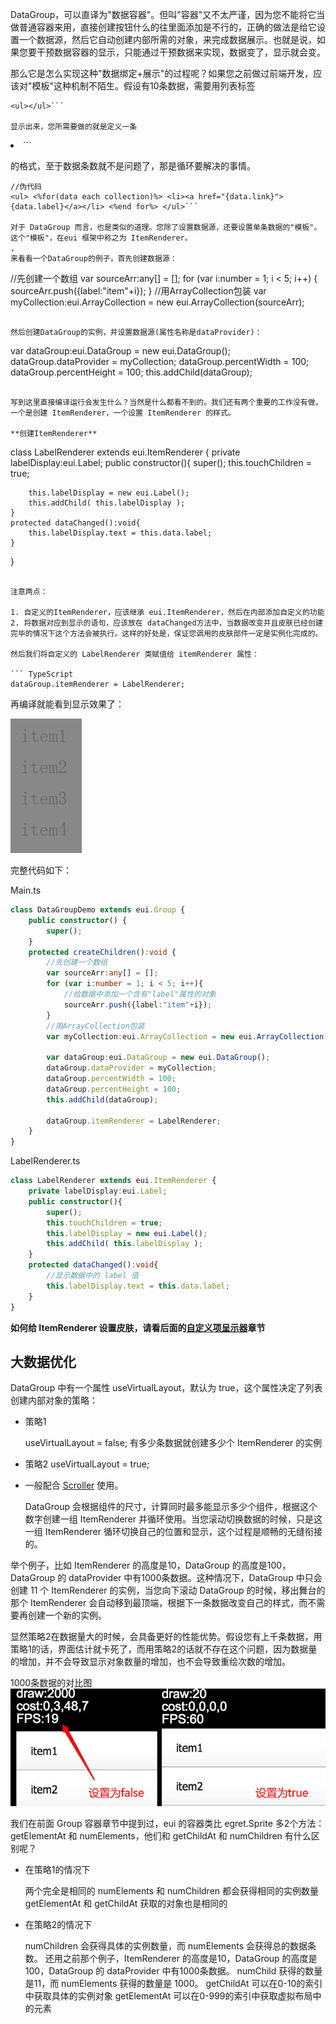 DataGroup，可以直译为"数据容器"。但叫"容器"又不太严谨，因为您不能将它当做普通容器来用，直接创建按钮什么的往里面添加是不行的，正确的做法是给它设置一个数据源，然后它自动创建内部所需的对象，来完成数据展示。也就是说，如果您要干预数据容器的显示，只能通过干预数据来实现，数据变了，显示就会变。

那么它是怎么实现这种"数据绑定+展示"的过程呢？如果您之前做过前端开发，应该对"模板"这种机制不陌生。假设有10条数据，需要用列表标签

```
<ul></ul>```

显示出来，您所需要做的就是定义一条

```
<li>```

的格式，至于数据条数就不是问题了，那是循环要解决的事情。

```
//伪代码
<ul> <%for(data each collection)%> <li><a href="{data.link}">{data.label}</a></li> <%end for%> </ul>```

对于 DataGroup 而言，也是类似的道理。您除了设置数据源，还要设置单条数据的"模板"。这个"模板"，在eui 框架中称之为 ItemRenderer。
,
来看看一个DataGroup的例子，首先创建数据源：

```
//先创建一个数组
var sourceArr:any[] = [];
for (var i:number = 1; i < 5; i++) {
    sourceArr.push({label:"item"+i});
}
//用ArrayCollection包装
var myCollection:eui.ArrayCollection = new eui.ArrayCollection(sourceArr);
```

然后创建DataGroup的实例，并设置数据源(属性名称是dataProvider)：

```
var dataGroup:eui.DataGroup = new eui.DataGroup();
dataGroup.dataProvider = myCollection;
dataGroup.percentWidth = 100;
dataGroup.percentHeight = 100;
this.addChild(dataGroup);
```

写到这里直接编译运行会发生什么？当然是什么都看不到的。我们还有两个重要的工作没有做，一个是创建 ItemRenderer，一个设置 ItemRenderer 的样式。

**创建ItemRenderer**

```
class LabelRenderer extends eui.ItemRenderer {
	private labelDisplay:eui.Label;
    public constructor(){
        super();
        this.touchChildren = true;

        this.labelDisplay = new eui.Label();
        this.addChild( this.labelDisplay );
    }
    protected dataChanged():void{
        this.labelDisplay.text = this.data.label;
    }
}
```

注意两点：

1. 自定义的ItemRenderer，应该继承 eui.ItemRenderer，然后在内部添加自定义的功能
2. 将数据对应到显示的语句，应该放在 dataChanged方法中，当数据改变并且皮肤已经创建完毕的情况下这个方法会被执行。这样的好处是，保证您调用的皮肤部件一定是实例化完成的。

然后我们将自定义的 LabelRenderer 类赋值给 itemRenderer 属性：

``` TypeScript
dataGroup.itemRenderer = LabelRenderer;
```
再编译就能看到显示效果了：

![](5604ef2d2f09d.png)

完整代码如下：

Main.ts

``` TypeScript
class DataGroupDemo extends eui.Group {
    public constructor() {
        super();
    }
    protected createChildren():void {
        //先创建一个数组
        var sourceArr:any[] = [];
        for (var i:number = 1; i < 5; i++){
        	//给数据中添加一个含有"label"属性的对象
            sourceArr.push({label:"item"+i});
        }
        //用ArrayCollection包装
        var myCollection:eui.ArrayCollection = new eui.ArrayCollection(sourceArr);

        var dataGroup:eui.DataGroup = new eui.DataGroup();
        dataGroup.dataProvider = myCollection;
        dataGroup.percentWidth = 100;
        dataGroup.percentHeight = 100;
        this.addChild(dataGroup);

        dataGroup.itemRenderer = LabelRenderer;
    }
}
```

LabelRenderer.ts

``` TypeScript
class LabelRenderer extends eui.ItemRenderer {
	private labelDisplay:eui.Label;
    public constructor(){
        super();
        this.touchChildren = true;
        this.labelDisplay = new eui.Label();
        this.addChild( this.labelDisplay );
    }
    protected dataChanged():void{
    	//显示数据中的 label 值
        this.labelDisplay.text = this.data.label;
    }
}
```
**如何给 ItemRenderer 设置皮肤，请看后面的[自定义项呈示器](../../../../extension/EUI/dataCollection/itemRenderer/README.md)章节**

## 大数据优化
DataGroup 中有一个属性 useVirtualLayout，默认为 true，这个属性决定了列表创建内部对象的策略：

* 策略1

	useVirtualLayout = false;
有多少条数据就创建多少个 ItemRenderer 的实例

* 策略2
	useVirtualLayout = true;

* 一般配合 [Scroller](../../../../extension/EUI/container/scroller/README.md) 使用。

	DataGroup 会根据组件的尺寸，计算同时最多能显示多少个组件，根据这个数字创建一组 ItemRenderer 并循环使用。当您滚动切换数据的时候，只是这一组 ItemRenderer 循环切换自己的位置和显示，这个过程是顺畅的无缝衔接的。

举个例子，比如 ItemRenderer 的高度是10，DataGroup 的高度是100，DataGroup 的 dataProvider 中有1000条数据。这种情况下，DataGroup 中只会创建 11 个 ItemRenderer 的实例，当您向下滚动 DataGroup 的时候，移出舞台的那个 ItemRenderer 会自动移到最顶端，根据下一条数据改变自己的样式，而不需要再创建一个新的实例。

显然策略2在数据量大的时候，会具备更好的性能优势。假设您有上千条数据，用策略1的话，界面估计就卡死了，而用策略2的话就不存在这个问题，因为数据量的增加，并不会导致显示对象数量的增加，也不会导致重绘次数的增加。

1000条数据的对比图
![](5604efc3d76e3.jpg)

我们在前面 Group 容器章节中提到过，eui 的容器类比 egret.Sprite 多2个方法： getElementAt  和 numElements，他们和 getChildAt 和 numChildren 有什么区别呢？

* 在策略1的情况下

	两个完全是相同的
numElements 和 numChildren 都会获得相同的实例数量
getElementAt 和 getChildAt 获取的对象也是相同的

* 在策略2的情况下

	numChildren 会获得具体的实例数量，而 numElements 会获得总的数据条数。
还用之前那个例子，ItemRenderer 的高度是10，DataGroup 的高度是100，DataGroup 的 dataProvider 中有1000条数据。
numChild 获得的数量是11，而 numElements 获得的数量是 1000。
getChildAt 可以在0-10的索引中获取具体的实例对象
getElementAt 可以在0-999的索引中获取虚拟布局中的元素
